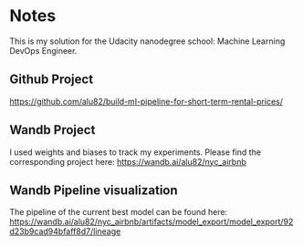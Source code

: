 # Notes
This is my solution for the Udacity nanodegree school: Machine Learning DevOps Engineer.

## Github Project
https://github.com/alu82/build-ml-pipeline-for-short-term-rental-prices/

## Wandb Project
I used weights and biases to track my experiments. Please find the corresponding project here: https://wandb.ai/alu82/nyc_airbnb

## Wandb Pipeline visualization
The pipeline of the current best model can be found here: https://wandb.ai/alu82/nyc_airbnb/artifacts/model_export/model_export/92d23b9cad94bfaff8d7/lineage